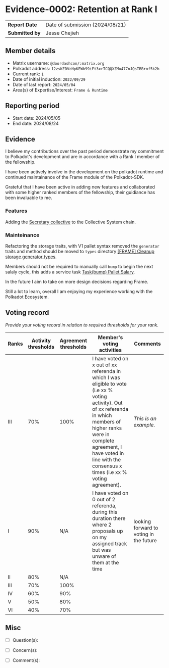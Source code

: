 # Evidence-0002: Retention at Rank I

|                 |                                                                                             |
| --------------- | ------------------------------------------------------------------------------------------- |
| **Report Date** | Date of submission (2024/08/21)                                                             |
| **Submitted by**| Jesse Chejieh                                                 |


## Member details

- Matrix username: `@doordashcon/:matrix.org`
- Polkadot address: `12zsKEDVcHpKEWb99iFt3xrTCQQXZMu477nJQsTBBrof5k2h`
- Current rank: `1`
- Date of initial induction: `2022/09/29`
- Date of last report: `2024/05/04`
- Area(s) of Expertise/Interest: `Frame & Runtime`


## Reporting period

- Start date: 2024/05/05
- End date: 2024/08/24


## Evidence
I believe my contributions over the past period demonstrate my commitment to Polkadot's development and are in accordance with a Rank I member of the fellowship.

I have been actively involve in the development on the polkadot runtime and continued maintainance of the Frame module of the Polkadot-SDK.

Grateful that I have been active in adding new features and collaborated with some higher ranked members of the fellowship, their guidiance has been invaluable to me.

### Features
Adding the [Secretary collective](https://github.com/polkadot-fellows/runtimes/pull/347) to the Collective System chain.

### Mainteinance
Refactoring the storage traits, with V1 pallet syntax removed the `generator` traits and method should be moved to `types` directory [[FRAME] Cleanup storage generator types](https://github.com/paritytech/polkadot-sdk/pull/5408).

Members should not be required to manually call `bump` to begin the next salaly cycle, this adds a service task [Task(bump) Pallet Salary](https://github.com/paritytech/polkadot-sdk/pull/5163). 

In the future I aim to take on more design decisions regarding Frame.

Still a lot to learn, overall I am enjoying my experience working with the Polkadot Ecosystem.


## Voting record
*Provide your voting record in relation to required thresholds for your rank.* 

|  Ranks | Activity thresholds | Agreement thresholds | Member's voting activities | Comments |
|---|---|---|---|---|
|III|70%   |100%  |I have voted on x out of xx referenda in which I was eligible to vote (i.e xx % voting activity). Out of xx referenda in which members of higher ranks were in complete agreement, I have voted in line with the consensus x times (i.e xx % voting agreement).  |*This is an example.* |
|I  |90%   |N/A   | I have voted on 0 out of 2 referenda, during this duration there where 2 proposals up on my assigned track but was unware of them at the time | looking forward to voting in the future  |
|II |80%   |N/A   |   |  |
|III|70%   |100%  |   |  |
|IV |60%   |90%   |   |  |
|V  |50%   |80%   |   |  |
|VI |40%   |70%   |   |  |


## Misc

- [ ] Question(s): 

- [ ] Concern(s): 

- [ ] Comment(s): 


